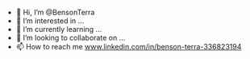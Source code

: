 - 👋 Hi, I’m @BensonTerra
- 👀 I’m interested in ...
- 🌱 I’m currently learning ...
- 💞️ I’m looking to collaborate on ...
- 📫 How to reach me www.linkedin.com/in/benson-terra-336823194

<!---
BensonTerra/BensonTerra is a ✨ special ✨ repository because its `README.md` (this file) appears on your GitHub profile.
You can click the Preview link to take a look at your changes.
--->
